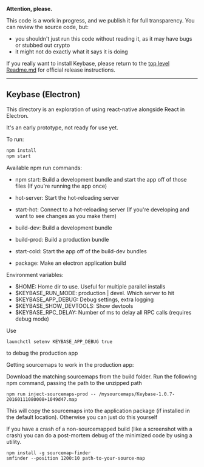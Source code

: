 
**Attention, please.**

This code is a work in progress, and we publish it for full transparency. You can review the source code, but:

 - you shouldn't just run this code without reading it, as it may have bugs or stubbed out crypto
 - it might not do exactly what it says it is doing

If you really want to install Keybase, please return to the [top level Readme.md](https://github.com/keybase/client/blob/master/README.md) for official release instructions.

----------

## Keybase (Electron)

This directory is an exploration of using react-native alongside React in Electron.

It's an early prototype, not ready for use yet.

To run:

```sh
npm install
npm start
```

Available npm run commands:

 - npm start: Build a development bundle and start the app off of those files (If you're running the app once)
 - hot-server: Start the hot-reloading server
 - start-hot: Connect to a hot-reloading server (If you're developing and want to see changes as you make them)

 - build-dev: Build a development bundle
 - build-prod: Build a production bundle
 - start-cold: Start the app off of the build-dev bundles

 - package: Make an electron application build

Environment variables:

 - $HOME: Home dir to use. Useful for multiple parallel installs
 - $KEYBASE_RUN_MODE: production | devel. Which server to hit
 - $KEYBASE_APP_DEBUG: Debug settings, extra logging
 - $KEYBASE_SHOW_DEVTOOLS: Show devtools
 - $KEYBASE_RPC_DELAY: Number of ms to delay all RPC calls (requires debug mode)

Use
```
launchctl setenv KEYBASE_APP_DEBUG true
```
to debug the production app

Getting sourcemaps to work in the production app:

Download the matching sourcemaps from the build folder. Run the following npm command, passing the path to the unzipped path

```
npm run inject-sourcemaps-prod -- /mysourcemaps/Keybase-1.0.7-20160111080008+1049d47.map
```

This will copy the sourcemaps into the application package (if installed in the default location). Otherwise you can just do this yourself

If you have a crash of a non-sourcemapped build (like a screenshot with a crash) you can do a post-mortem debug of the minimized code by using a utility.

```
npm install -g sourcemap-finder
smfinder --position 1200:10 path-to-your-source-map
```
